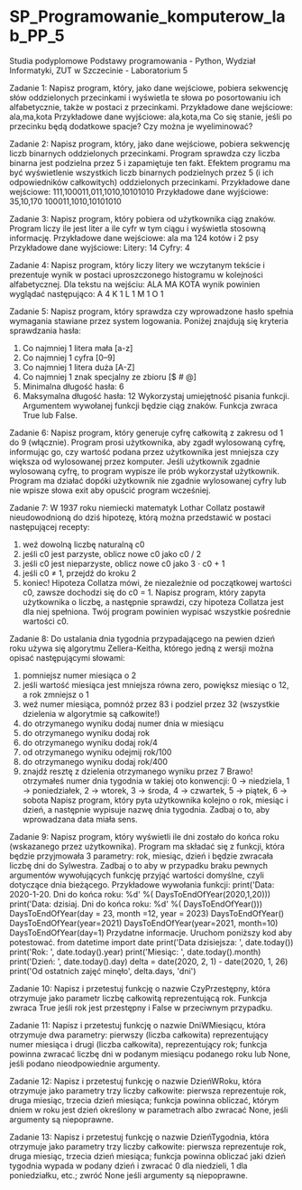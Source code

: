 # SP_Programowanie_komputerow_lab_PP_5
Studia podyplomowe Podstawy programowania - Python, Wydział Informatyki, ZUT w Szczecinie - Laboratorium 5

Zadanie 1:
Napisz program, który, jako dane wejściowe, pobiera sekwencję słów oddzielonych
przecinkami i wyświetla te słowa po posortowaniu ich alfabetycznie, także w postaci
z przecinkami.
Przykładowe dane wejściowe: ala,ma,kota
Przykładowe dane wyjściowe: ala,kota,ma
Co się stanie, jeśli po przecinku będą dodatkowe spacje? Czy można je wyeliminować?

Zadanie 2:
Napisz program, który, jako dane wejściowe, pobiera sekwencję liczb binarnych
oddzielonych przecinkami. Program sprawdza czy liczba binarna jest podzielna przez 5 i
zapamiętuje ten fakt. Efektem programu ma być wyświetlenie wszystkich liczb binarnych
podzielnych przez 5 (i ich odpowiedników całkowitych) oddzielonych przecinkami.
Przykładowe dane wejściowe:
111,100011,011,1010,10101010
Przykładowe dane wyjściowe:
35,10,170
100011,1010,10101010

Zadanie 3:
Napisz program, który pobiera od użytkownika ciąg znaków. Program liczy ile jest liter a ile
cyfr w tym ciągu i wyświetla stosowną informację.
Przykładowe dane wejściowe:
ala ma 124 kotów i 2 psy
Przykładowe dane wyjściowe:
Litery: 14
Cyfry: 4

Zadanie 4:
Napisz program, który liczy litery we wczytanym tekście i prezentuje wynik w postaci
uproszczonego histogramu w kolejności alfabetycznej. Dla tekstu na wejściu:
ALA MA KOTA
wynik powinien wyglądać następująco:
A 4
K 1
L 1
M 1
O 1

Zadanie 5:
Napisz program, który sprawdza czy wprowadzone hasło spełnia wymagania stawiane
przez system logowania. Poniżej znajdują się kryteria sprawdzania hasła:
1. Co najmniej 1 litera mała [a-z]
2. Co najmniej 1 cyfra [0–9]
3. Co najmniej 1 litera duża [A-Z]
4. Co najmniej 1 znak specjalny ze zbioru [$ # @]
5. Minimalna długość hasła: 6
6. Maksymalna długość hasła: 12
Wykorzystaj umiejętność pisania funkcji. Argumentem wywołanej funkcji będzie ciąg
znaków. Funkcja zwraca True lub False.

Zadanie 6:
Napisz program, który generuje cyfrę całkowitą z zakresu od 1 do 9 (włącznie). Program
prosi użytkownika, aby zgadł wylosowaną cyfrę, informując go, czy wartość podana przez
użytkownika jest mniejsza czy większa od wylosowanej przez komputer. Jeśli użytkownik
zgadnie wylosowaną cyfrę, to program wypisze ile prób wykorzystał użytkownik.
Program ma działać dopóki użytkownik nie zgadnie wylosowanej cyfry lub nie wpisze
słowa exit aby opuścić program wcześniej.

Zadanie 7:
W 1937 roku niemiecki matematyk Lothar Collatz postawił nieudowodnioną do dziś
hipotezę, którą można przedstawić w postaci następującej recepty:
1. weź dowolną liczbę naturalną c0
2. jeśli c0 jest parzyste, oblicz nowe c0 jako c0 / 2
3. jeśli c0 jest nieparzyste, oblicz nowe c0 jako 3 ⋅ c0 + 1
4. jeśli c0 ≠ 1, przejdź do kroku 2
5. koniec!
Hipoteza Collatza mówi, że niezależnie od początkowej wartości c0, zawsze dochodzi się
do c0 = 1.
Napisz program, który zapyta użytkownika o liczbę, a następnie sprawdzi, czy hipoteza
Collatza jest dla niej spełniona. Twój program powinien wypisać wszystkie pośrednie
wartości c0.

Zadanie 8:
Do ustalania dnia tygodnia przypadającego na pewien dzień roku używa się algorytmu
Zellera-Keitha, którego jedną z wersji można opisać następującymi słowami:
1. pomniejsz numer miesiąca o 2
2. jeśli wartość miesiąca jest mniejsza równa zero, powiększ miesiąc o 12, a rok
zmniejsz o 1
3. weź numer miesiąca, pomnóż przez 83 i podziel przez 32 (wszystkie dzielenia w
algorytmie są całkowite!)
4. do otrzymanego wyniku dodaj numer dnia w miesiącu
5. do otrzymanego wyniku dodaj rok
6. do otrzymanego wyniku dodaj rok/4
7. od otrzymanego wyniku odejmij rok/100
8. do otrzymanego wyniku dodaj rok/400
9. znajdź resztę z dzielenia otrzymanego wyniku przez 7
Brawo! otrzymałeś numer dnia tygodnia w takiej oto konwencji: 0 → niedziela, 1 →
poniedziałek, 2 → wtorek, 3 → środa, 4 → czwartek, 5 → piątek, 6 → sobota
Napisz program, który pyta użytkownika kolejno o rok, miesiąc i dzień, a następnie
wypisuje nazwę dnia tygodnia. Zadbaj o to, aby wprowadzana data miała sens.

Zadanie 9:
Napisz program, który wyświetli ile dni zostało do końca roku (wskazanego przez
użytkownika). Program ma składać się z funkcji, która będzie przyjmowała 3 parametry:
rok, miesiąc, dzień i będzie zwracała liczbę dni do Sylwestra. Zadbaj o to aby w przypadku
braku pewnych argumentów wywołujących funkcję przyjąć wartości domyślne, czyli
dotyczące dnia bieżącego. Przykładowe wywołania funkcji:
print('Data: 2020-1-20. Dni do końca roku: %d' %( DaysToEndOfYear(2020,1,20)))
print('Data: dzisiaj. Dni do końca roku: %d' %( DaysToEndOfYear()))
DaysToEndOfYear(day = 23, month =12, year = 2023)
DaysToEndOfYear()
DaysToEndOfYear(year=2021)
DaysToEndOfYear(year=2021, month=10)
DaysToEndOfYear(day=1)
Przydatne informacje. Uruchom poniższy kod aby potestować.
from datetime import date
print('Data dzisiejsza: ', date.today())
print('Rok: ', date.today().year)
print('Miesiąc: ', date.today().month)
print('Dzień: ', date.today().day)
delta = date(2020, 2, 1) - date(2020, 1, 26)
print('Od ostatnich zajęć minęło', delta.days, 'dni')

Zadanie 10:
Napisz i przetestuj funkcję o nazwie CzyPrzestępny, która otrzymuje jako parametr liczbę
całkowitą reprezentującą rok. Funkcja zwraca True jeśli rok jest przestępny i False w
przeciwnym przypadku.

Zadanie 11:
Napisz i przetestuj funkcję o nazwie DniWMiesiącu, która otrzymuje dwa parametry:
pierwszy (liczba całkowita) reprezentujący numer miesiąca i drugi (liczba całkowita),
reprezentujący rok; funkcja powinna zwracać liczbę dni w podanym miesiącu podanego
roku lub None, jeśli podano nieodpowiednie argumenty.

Zadanie 12:
Napisz i przetestuj funkcję o nazwie DzieńWRoku, która otrzymuje jako parametry trzy
liczby całkowite: pierwsza reprezentuje rok, druga miesiąc, trzecia dzień miesiąca;
funkcja powinna obliczać, którym dniem w roku jest dzień określony w parametrach albo
zwracać None, jeśli argumenty są niepoprawne.

Zadanie 13:
Napisz i przetestuj funkcję o nazwie DzieńTygodnia, która otrzymuje jako parametry trzy
liczby całkowite: pierwsza reprezentuje rok, druga miesiąc, trzecia dzień miesiąca;
funkcja powinna obliczać jaki dzień tygodnia wypada w podany dzień i zwracać 0 dla
niedzieli, 1 dla poniedziałku, etc.; zwróć None jeśli argumenty są niepoprawne.
